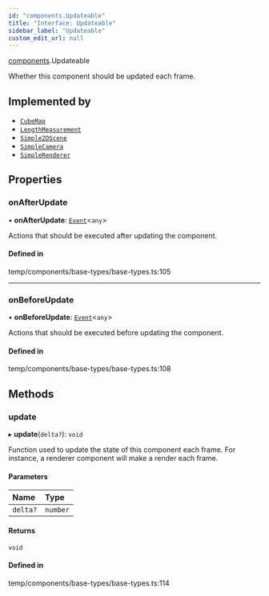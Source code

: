 ```yaml
---
id: "components.Updateable"
title: "Interface: Updateable"
sidebar_label: "Updateable"
custom_edit_url: null
---
```


[components](../modules/components.md).Updateable

Whether this component should be updated each frame.

## Implemented by

- [`CubeMap`](../classes/components.CubeMap.md)
- [`LengthMeasurement`](../classes/components.LengthMeasurement.md)
- [`Simple2DScene`](../classes/components.Simple2DScene.md)
- [`SimpleCamera`](../classes/components.SimpleCamera.md)
- [`SimpleRenderer`](../classes/components.SimpleRenderer.md)

## Properties

### onAfterUpdate

• **onAfterUpdate**: [`Event`](../classes/components.Event.md)<`any`\>

Actions that should be executed after updating the component.

#### Defined in

temp/components/base-types/base-types.ts:105

___

### onBeforeUpdate

• **onBeforeUpdate**: [`Event`](../classes/components.Event.md)<`any`\>

Actions that should be executed before updating the component.

#### Defined in

temp/components/base-types/base-types.ts:108

## Methods

### update

▸ **update**(`delta?`): `void`

Function used to update the state of this component each frame. For
instance, a renderer component will make a render each frame.

#### Parameters

| Name | Type |
| :------ | :------ |
| `delta?` | `number` |

#### Returns

`void`

#### Defined in

temp/components/base-types/base-types.ts:114
